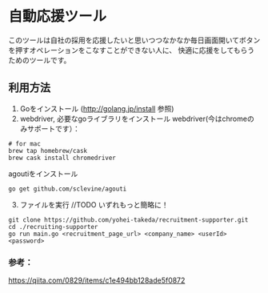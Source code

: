 # 自動応援ツール
このツールは自社の採用を応援したいと思いつつなかなか毎日画面開いてボタンを押すオペレーションをこなすことができない人に、
快適に応援をしてもらうためのツールです。

## 利用方法
1. Goをインストール (http://golang.jp/install 参照)
2. webdriver, 必要なgoライブラリをインストール
webdriver(今はchromeのみサポートです）：
```
# for mac
brew tap homebrew/cask
brew cask install chromedriver
```
agoutiをインストール
```
go get github.com/sclevine/agouti
```
3. ファイルを実行
//TODO いずれもっと簡略に！
```
git clone https://github.com/yohei-takeda/recruitment-supporter.git
cd ./recruiting-supporter
go run main.go <recruitment_page_url> <company_name> <userId> <password>
```

### 参考：
https://qiita.com/0829/items/c1e494bb128ade5f0872
